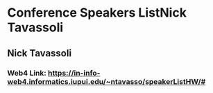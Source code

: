 # Conference Speakers ListNick Tavassoli
## Nick Tavassoli
### Web4 Link: https://in-info-web4.informatics.iupui.edu/~ntavasso/speakerListHW/#